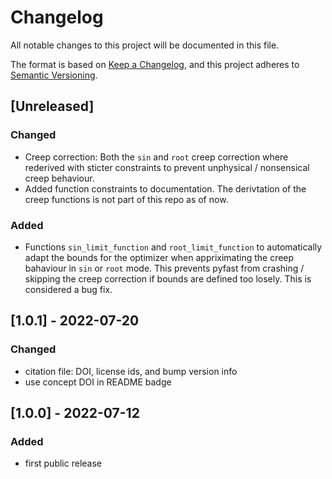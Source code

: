 # Changelog
All notable changes to this project will be documented in this file.

The format is based on [Keep a Changelog](https://keepachangelog.com/en/1.0.0/),
and this project adheres to [Semantic Versioning](https://semver.org/spec/v2.0.0.html).

## [Unreleased]
### Changed
* Creep correction: Both the `sin` and `root` creep correction where rederived with sticter constraints to prevent unphysical / nonsensical creep behaviour.
* Added function constraints to documentation. The derivtation of the creep functions is not part of this repo as of now.

### Added
* Functions `sin_limit_function` and `root_limit_function` to automatically adapt the bounds for the optimizer when appriximating the creep bahaviour in `sin` or `root` mode. This prevents pyfast from crashing / skipping the creep correction if bounds are defined too losely. This is considered a bug fix.

## [1.0.1] - 2022-07-20
###  Changed
* citation file: DOI, license ids, and bump version info
* use concept DOI in README badge

## [1.0.0] - 2022-07-12
### Added
- first public release
